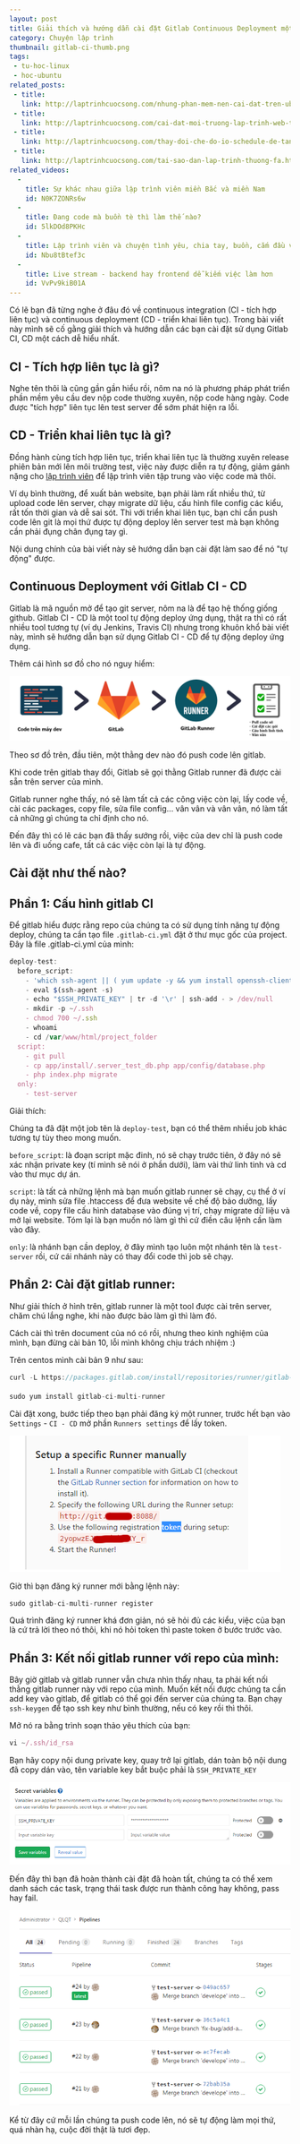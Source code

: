 ```yaml
---
layout: post
title: Giải thích và hướng dẫn cài đặt Gitlab Continuous Deployment một cách dễ hiểu nhất
category: Chuyện lập trình
thumbnail: gitlab-ci-thumb.png
tags:
 - tu-hoc-linux
 - hoc-ubuntu
related_posts:
 - title: 
   link: http://laptrinhcuocsong.com/nhung-phan-mem-nen-cai-dat-tren-ubuntu.html
 - title: 
   link: http://laptrinhcuocsong.com/cai-dat-moi-truong-lap-trinh-web-tren-ubuntu-phan-1.html
 - title: 
   link: http://laptrinhcuocsong.com/thay-doi-che-do-io-schedule-de-tang-toc-ubuntu.html
 - title:
   link: http://laptrinhcuocsong.com/tai-sao-dan-lap-trinh-thuong-fa.html
related_videos:
  -
    title: Sự khác nhau giữa lập trình viên miền Bắc và miền Nam
    id: N0K7ZONRs6w
  -
    title: Đang code mà buồn tè thì làm thế nào?
    id: 5lkDOd8PKHc
  -
    title: Lập trình viên và chuyện tình yêu, chia tay, buồn, cắm đầu vào code
    id: Nbu8tBtef3c
  -
    title: Live stream - backend hay frontend dễ kiếm việc làm hơn
    id: VvPv9kiB01A
---
```


Có lẽ bạn đã từng nghe ở đâu đó về continuous integration (CI - tích hợp liên tục) và continuous deployment (CD - triển khai liên tục). Trong bài viết này mình sẽ cố gằng giải thích và hướng dẫn các bạn cài đặt sử dụng Gitlab CI, CD một cách dễ hiểu nhất.

## CI - Tích hợp liên tục là gì?

Nghe tên thôi là cũng gần gần hiểu rồi, nôm na nó là phương pháp phát triển phần mềm yêu cầu dev nộp code thường xuyên, nộp code hàng ngày. Code được "tích hợp" liên tục lên test server để sớm phát hiện ra lỗi.

## CD - Triển khai liên tục là gì?

Đồng hành cùng tích hợp liên tục, triển khai liên tục là thường xuyên release phiên bản mới lên môi trường test, việc này được diễn ra tự động, giảm gánh nặng cho [lập trình viên](http://laptrinhcuocsong.com/tags/lap-trinh-vien) để lập trình viên tập trung vào việc code mà thôi.

Ví dụ bình thường, để xuất bản website, bạn phải làm rất nhiều thứ, từ upload code lên server, chạy migrate dữ liệu, cấu hình file config các kiểu, rất tốn thời gian và dễ sai sót. Thì với triển khai liên tục, bạn chỉ cần push code lên git là mọi thứ được tự động deploy lên server test mà bạn không cần phải đụng chân đụng tay gì.

Nội dung chính của bài viết này sẽ hướng dẫn bạn cài đặt làm sao để nó "tự động" được.

## Continuous Deployment với Gitlab CI - CD

Gitlab là mã nguồn mở để tạo git server, nôm na là để tạo hệ thống giống github. Gitlab CI - CD là một tool tự động deploy ứng dụng, thật ra thì có rất nhiều tool tương tự (ví dụ Jenkins, Travis CI) nhưng trong khuôn khổ bài viết này, mình sẽ hướng dẫn bạn sử dụng Gitlab CI - CD để tự động deploy ứng dụng.

Thêm cái hình sơ đồ cho nó nguy hiểm:

![gitlab](images/gitlab-ci-flow.png)

Theo sơ đồ trên, đầu tiên, một thằng dev nào đó push code lên gitlab.

Khi code trên gitlab thay đổi, Gitlab sẽ gọi thằng Gitlab runner đã được cài sẵn trên server của mình.

Gitlab runner nghe thấy, nó sẽ làm tất cả các công việc còn lại, lấy code về, cài các packages, copy file, sửa file config... vân vân và vân vân, nó làm tất cả những gì chúng ta chỉ định cho nó.

Đến đây thì có lẽ các bạn đã thấy sướng rồi, việc của dev chỉ là push code lên và đi uống cafe, tất cả các việc còn lại là tự động.

## Cài đặt như thế nào?

## Phần 1: Cấu hình gitlab CI

Để gitlab hiểu được rằng repo của chúng ta có sử dụng tính năng tự động deploy, chúng ta cần tạo file `.gitlab-ci.yml` đặt ở thư mục gốc của project. Đây là file .gitlab-ci.yml của mình:

```javascript
deploy-test:
  before_script:
    - 'which ssh-agent || ( yum update -y && yum install openssh-client -y )'
    - eval $(ssh-agent -s)
    - echo "$SSH_PRIVATE_KEY" | tr -d '\r' | ssh-add - > /dev/null
    - mkdir -p ~/.ssh
    - chmod 700 ~/.ssh
    - whoami
    - cd /var/www/html/project_folder
  script:
    - git pull
    - cp app/install/.server_test_db.php app/config/database.php 
    - php index.php migrate
  only:
    - test-server
```

Giải thích:

Chúng ta đã đặt một job tên là `deploy-test`, bạn có thể thêm nhiều job khác tương tự tùy theo mong muốn.

`before_script`: là đoạn script mặc đinh, nó sẽ chạy trước tiên, ở đây nó sẽ xác nhận private key (tí mình sẽ nói ở phần dưới), làm vài thứ linh tinh và cd vào thư mục dự án.

`script`: là tất cả những lệnh mà bạn muốn gitlab runner sẽ chạy, cụ thể ở ví dụ này, mình sửa file .htaccess để đưa website về chế độ bảo dưỡng, lấy code về, copy file cấu hình database vào đúng vị trí, chạy migrate dữ liệu và mở lại website. Tóm lại là bạn muốn nó làm gì thì cứ điền câu lệnh cần làm vào đây.

`only`: là nhánh bạn cần deploy, ở đây mình tạo luôn một nhánh tên là `test-server` rồi, cứ cái nhánh này có thay đổi code thì job sẽ chạy.

## Phần 2: Cài đặt gitlab runner:

Như giải thích ở hình trên, gitlab runner là một tool được cài trên server, chăm chú lắng nghe, khi nào được bảo làm gì thì làm đó.

Cách cài thì trên document của nó có rồi, nhưng theo kinh nghiệm của mình, bạn đừng cài bản 10, lỗi mình không chịu trách nhiệm :)

Trên centos mình cài bản 9 như sau:

```javascript
curl -L https://packages.gitlab.com/install/repositories/runner/gitlab-ci-multi-runner/script.rpm.sh | sudo bash

sudo yum install gitlab-ci-multi-runner
```

Cài đặt xong, bước tiếp theo bạn phải đăng ký một runner, trước hết bạn vào `Settings` - `CI - CD` mở phần `Runners settings` để lấy token.

![gitlab](images/gitlab-runner-token.png)

Giờ thì bạn đăng ký runner mới bằng lệnh này:

```javascript
sudo gitlab-ci-multi-runner register
```

Quá trình đăng ký runner khá đơn giản, nó sẽ hỏi đủ các kiểu, việc của bạn là cứ trả lời theo nó thôi, khi nó hỏi token thì paste token ở bước trước vào.

## Phần 3: Kết nối gitlab runner với repo của mình:

Bây giờ gitlab và gitlab runner vẫn chưa nhìn thấy nhau, ta phải kết nối thằng gitlab runner này với repo của mình. Muốn kết nối được chúng ta cần add key vào gitlab, để gitlab có thể gọi đến server của chúng ta. Bạn chạy `ssh-keygen` để tạo ssh key như bình thường, nếu có key rồi thì thôi.

Mở nó ra bằng trình soạn thảo yêu thích của bạn:

```javascript
vi ~/.ssh/id_rsa
```

Bạn hãy copy nội dung private key, quay trở lại gitlab, dán toàn bộ nội dung đã copy dán vào, tên variable key bắt buộc phải là `SSH_PRIVATE_KEY`

![gitlab](images/gitlab-ci-secret-variable.png)

Đến đây thì bạn đã hoàn thành cài đặt đã hoàn tất, chúng ta có thể xem danh sách các task, trạng thái task được run thành công hay không, pass hay fail.

![gitlab](images/gitlab-ci-pipelines.png)

Kể từ đây cứ mỗi lần chúng ta push code lên, nó sẽ tự động làm mọi thứ, quá nhàn hạ, cuộc đời thật là tươi đẹp.
